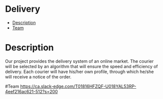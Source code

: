 # Delivery
* [Description](#Description)
* [Team](#Team)

# Description

Our project provides the delivery system of an online market. The courier will be selected by an algorithm that will ensure the speed and efficiency of delivery. 
Each courier will have his/her own profile, through which he/she will receive a notice of the order.

#Team
https://ca.slack-edge.com/T01816HFZQF-U018YAL53RP-4eef216ac621-512?s=200 
